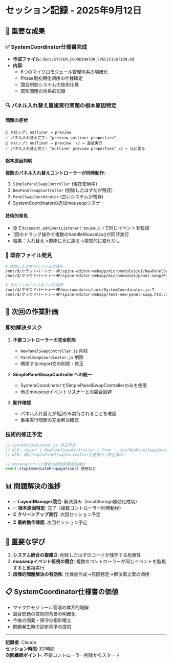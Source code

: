 # セッション記録 - 2025年9月12日

## 🎯 **重要な成果**

### ✅ **SystemCoordinator仕様書完成**
- **作成ファイル**: `docs/SYSTEM_COORDINATOR_SPECIFICATION.md`
- **内容**: 
  - 6つのマイクロモジュール管理体系の明確化
  - Phase別初期化順序の仕様確定
  - 競合制御システムの技術仕様
  - 既知問題の体系的記録

### 🔍 **パネル入れ替え重複実行問題の根本原因特定**

#### **問題の症状**
```
🎯 ドロップ: outliner → preview
✅ パネル入れ替え完了: "preview outliner properties"
🎯 ドロップ: outliner → preview  // ← 重複実行
✅ パネル入れ替え完了: "outliner preview properties" // ← 元に戻る
```

#### **根本原因判明**
**複数のパネル入れ替えコントローラーが同時動作**:
1. `SimplePanelSwapController` (現在使用中)
2. `NewPanelSwapController` (削除したはずだが残存)
3. `PanelSwapCoordinator` (古いシステムが残存)
4. SystemCoordinatorの追加mouseupリスナー

#### **技術的発見**
- 全て`document.addEventListener('mouseup')`で同じイベントを監視
- 1回のドラッグ操作で複数のhandleMouseUp()が同時実行
- 結果：入れ替え→即座に元に戻る→視覚的に変化なし

### 🚨 **既存ファイル発見**
```bash
# 削除したはずのファイルが残存
/mnt/d/クラウドパートナーHP/spine-editor-webapp/micromodules/ui/NewPanelSwapController.js
/mnt/d/クラウドパートナーHP/spine-editor-webapp/micromodules/panel-swap/PanelSwapCoordinator.js

# まだインポートされている場所
/mnt/d/クラウドパートナーHP/micromodules/core/SystemCoordinator.js:7
/mnt/d/クラウドパートナーHP/spine-editor-webapp/test-new-panel-swap.html:517
```

## 🎯 **次回の作業計画**

### **即効解決タスク**
1. **不要コントローラーの完全削除**
   - `NewPanelSwapController.js` 削除
   - `PanelSwapCoordinator.js` 削除
   - 関連するimport文の削除・修正

2. **SimplePanelSwapControllerへの統一**
   - SystemCoordinatorでSimplePanelSwapControllerのみを使用
   - 他のmouseupイベントリスナーとの競合回避

3. **動作確認**
   - パネル入れ替えが1回のみ実行されることを確認
   - 重複実行問題の完全解決確認

### **技術的修正予定**
```javascript
// SystemCoordinator.js 修正予定
// OLD: import { NewPanelSwapController } from '../ui/NewPanelSwapController.js';
// NEW: 既にSimplePanelSwapControllerを使用中（修正済み）

// mouseupイベント競合の排他制御追加検討
event.stopImmediatePropagation() 使用など
```

## 📊 **問題解決の進捗**
- ✅ **LayoutManager競合**: 解決済み（localStorage無効化成功）
- ✅ **根本原因特定**: 完了（複数コントローラー同時動作）
- ⏳ **クリーンアップ実行**: 次回セッション予定
- ⏳ **最終動作確認**: 次回セッション予定

## 🔑 **重要な学び**
1. **システム統合の複雑さ**: 削除したはずのコードが残存する危険性
2. **mouseupイベント監視の競合**: 複数のコントローラーが同じイベントを監視すると重複実行
3. **段階的問題解決の有効性**: 仕様書作成→原因特定→解決策立案の順序

## 📋 **SystemCoordinator仕様書の価値**
- マイクロモジュール管理の体系的理解
- 競合問題の技術的背景の明確化  
- 今後の開発・保守の指針確立
- 問題発生時の診断基準の提供

---

**記録者**: Claude  
**セッション時間**: 約1時間  
**次回継続ポイント**: 不要コントローラー削除からスタート